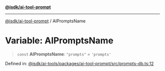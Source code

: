 [**@isdk/ai-tool-prompt**](../README.md)

***

[@isdk/ai-tool-prompt](../globals.md) / AIPromptsName

# Variable: AIPromptsName

> `const` **AIPromptsName**: `"prompts"` = `'prompts'`

Defined in: [@isdk/ai-tools/packages/ai-tool-prompt/src/prompts-db.ts:12](https://github.com/isdk/ai-tool-prompt.js/blob/df57e41588ef4f83536e0145125ade13089c1f4d/src/prompts-db.ts#L12)
